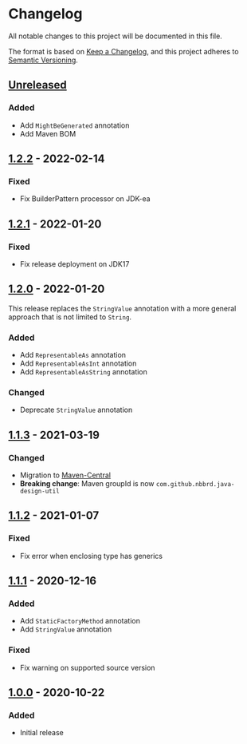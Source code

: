 # Changelog
All notable changes to this project will be documented in this file.

The format is based on [Keep a Changelog](https://keepachangelog.com/en/1.0.0/),
and this project adheres to [Semantic Versioning](https://semver.org/spec/v2.0.0.html).

## [Unreleased]

### Added
- Add `MightBeGenerated` annotation
- Add Maven BOM

## [1.2.2] - 2022-02-14

### Fixed
- Fix BuilderPattern processor on JDK-ea

## [1.2.1] - 2022-01-20

### Fixed
- Fix release deployment on JDK17

## [1.2.0] - 2022-01-20

This release replaces the `StringValue` annotation with a more general approach that is not limited to `String`.

### Added
- Add `RepresentableAs` annotation
- Add `RepresentableAsInt` annotation
- Add `RepresentableAsString` annotation

### Changed
- Deprecate `StringValue` annotation

## [1.1.3] - 2021-03-19

### Changed
- Migration to [Maven-Central](https://search.maven.org/search?q=g:com.github.nbbrd.java-design-util)
- **Breaking change**: Maven groupId is now `com.github.nbbrd.java-design-util`

## [1.1.2] - 2021-01-07

### Fixed
- Fix error when enclosing type has generics

## [1.1.1] - 2020-12-16

### Added
- Add `StaticFactoryMethod` annotation
- Add `StringValue` annotation

### Fixed
- Fix warning on supported source version

## [1.0.0] - 2020-10-22

### Added
- Initial release

[Unreleased]: https://github.com/nbbrd/java-design-util/compare/v1.2.2...HEAD
[1.2.2]: https://github.com/nbbrd/java-design-util/compare/v1.2.1...v1.2.2
[1.2.1]: https://github.com/nbbrd/java-design-util/compare/v1.2.0...v1.2.1
[1.2.0]: https://github.com/nbbrd/java-design-util/compare/v1.1.3...v1.2.0
[1.1.3]: https://github.com/nbbrd/java-design-util/compare/v1.1.2...v1.1.3
[1.1.2]: https://github.com/nbbrd/java-design-util/compare/v1.1.1...v1.1.2
[1.1.1]: https://github.com/nbbrd/java-design-util/compare/v1.0.0...v1.1.1
[1.0.0]: https://github.com/nbbrd/java-design-util/releases/tag/v1.0.0